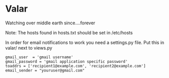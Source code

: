 Valar
=====

Watching over middle earth since....forever

Note:  The hosts found in hosts.txt should be set in /etc/hosts

In order for email notifications to work you need a settings.py file.
Put this in valar/ next to views.py

    gmail_user  = 'gmail username'
    gmail_password = 'gmail application specific password'
    toaddrs = ['recipient1@example.com', 'recipient2@example.com']
    email_sender = "youruser@gmail.com"
